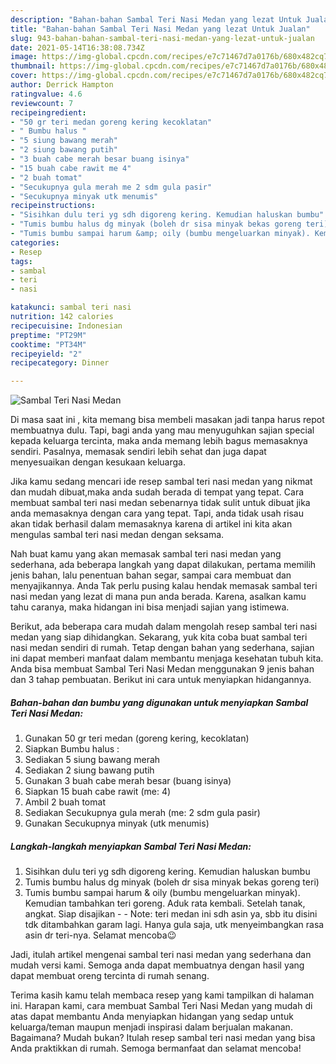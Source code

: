 ```yaml
---
description: "Bahan-bahan Sambal Teri Nasi Medan yang lezat Untuk Jualan"
title: "Bahan-bahan Sambal Teri Nasi Medan yang lezat Untuk Jualan"
slug: 943-bahan-bahan-sambal-teri-nasi-medan-yang-lezat-untuk-jualan
date: 2021-05-14T16:38:08.734Z
image: https://img-global.cpcdn.com/recipes/e7c71467d7a0176b/680x482cq70/sambal-teri-nasi-medan-foto-resep-utama.jpg
thumbnail: https://img-global.cpcdn.com/recipes/e7c71467d7a0176b/680x482cq70/sambal-teri-nasi-medan-foto-resep-utama.jpg
cover: https://img-global.cpcdn.com/recipes/e7c71467d7a0176b/680x482cq70/sambal-teri-nasi-medan-foto-resep-utama.jpg
author: Derrick Hampton
ratingvalue: 4.6
reviewcount: 7
recipeingredient:
- "50 gr teri medan goreng kering kecoklatan"
- " Bumbu halus "
- "5 siung bawang merah"
- "2 siung bawang putih"
- "3 buah cabe merah besar buang isinya"
- "15 buah cabe rawit me 4"
- "2 buah tomat"
- "Secukupnya gula merah me 2 sdm gula pasir"
- "Secukupnya minyak utk menumis"
recipeinstructions:
- "Sisihkan dulu teri yg sdh digoreng kering. Kemudian haluskan bumbu"
- "Tumis bumbu halus dg minyak (boleh dr sisa minyak bekas goreng teri)"
- "Tumis bumbu sampai harum &amp; oily (bumbu mengeluarkan minyak). Kemudian tambahkan teri goreng. Aduk rata kembali. Setelah tanak, angkat. Siap disajikan  Note: teri medan ini sdh asin ya, sbb itu disini tdk ditambahkan garam lagi. Hanya gula saja, utk menyeimbangkan rasa asin dr teri-nya. Selamat mencoba😉"
categories:
- Resep
tags:
- sambal
- teri
- nasi

katakunci: sambal teri nasi 
nutrition: 142 calories
recipecuisine: Indonesian
preptime: "PT29M"
cooktime: "PT34M"
recipeyield: "2"
recipecategory: Dinner

---
```



![Sambal Teri Nasi Medan](https://img-global.cpcdn.com/recipes/e7c71467d7a0176b/680x482cq70/sambal-teri-nasi-medan-foto-resep-utama.jpg)

Di masa  saat ini , kita memang bisa membeli masakan jadi tanpa harus repot membuatnya dulu. Tapi, bagi anda yang mau menyuguhkan sajian special kepada keluarga tercinta, maka anda memang lebih bagus memasaknya sendiri. Pasalnya, memasak sendiri lebih sehat dan juga dapat menyesuaikan dengan kesukaan keluarga.

Jika kamu sedang mencari ide resep sambal teri nasi medan yang nikmat dan mudah dibuat,maka anda sudah berada di tempat yang tepat. Cara membuat sambal teri nasi medan  sebenarnya tidak sulit untuk dibuat jika anda memasaknya dengan cara yang tepat. Tapi, anda tidak usah risau akan tidak berhasil dalam memasaknya 
karena di artikel ini kita akan mengulas sambal teri nasi medan dengan seksama.  



Nah buat kamu yang akan memasak sambal teri nasi medan yang sederhana, ada beberapa langkah yang dapat dilakukan, pertama memilih jenis bahan, lalu penentuan bahan segar, sampai cara membuat dan menyajikannya. Anda Tak perlu pusing kalau hendak memasak sambal teri nasi medan yang lezat di mana pun anda berada. Karena, asalkan kamu  tahu caranya, maka hidangan ini bisa menjadi sajian yang istimewa.

Berikut, ada beberapa cara mudah dalam mengolah resep sambal teri nasi medan yang siap dihidangkan. Sekarang, yuk kita coba buat sambal teri nasi medan sendiri di rumah. Tetap dengan bahan yang sederhana, sajian ini dapat memberi manfaat dalam membantu menjaga kesehatan tubuh kita. Anda bisa membuat Sambal Teri Nasi Medan menggunakan 9 jenis bahan dan 3 tahap pembuatan. Berikut ini cara untuk menyiapkan hidangannya.

<!--inarticleads1-->

##### Bahan-bahan dan bumbu yang digunakan untuk menyiapkan Sambal Teri Nasi Medan:

1. Gunakan 50 gr teri medan (goreng kering, kecoklatan)
1. Siapkan  Bumbu halus :
1. Sediakan 5 siung bawang merah
1. Sediakan 2 siung bawang putih
1. Gunakan 3 buah cabe merah besar (buang isinya)
1. Siapkan 15 buah cabe rawit (me: 4)
1. Ambil 2 buah tomat
1. Sediakan Secukupnya gula merah (me: 2 sdm gula pasir)
1. Gunakan Secukupnya minyak (utk menumis)




<!--inarticleads2-->

##### Langkah-langkah menyiapkan Sambal Teri Nasi Medan:

1. Sisihkan dulu teri yg sdh digoreng kering. Kemudian haluskan bumbu
1. Tumis bumbu halus dg minyak (boleh dr sisa minyak bekas goreng teri)
1. Tumis bumbu sampai harum &amp; oily (bumbu mengeluarkan minyak). Kemudian tambahkan teri goreng. Aduk rata kembali. Setelah tanak, angkat. Siap disajikan -  - Note: teri medan ini sdh asin ya, sbb itu disini tdk ditambahkan garam lagi. Hanya gula saja, utk menyeimbangkan rasa asin dr teri-nya. Selamat mencoba😉




Jadi, itulah artikel mengenai  sambal teri nasi medan  yang sederhana dan mudah versi kami. Semoga anda dapat membuatnya dengan hasil yang dapat membuat oreng tercinta di rumah senang. 

Terima kasih kamu telah membaca resep yang kami tampilkan di halaman ini. Harapan kami, cara membuat  Sambal Teri Nasi Medan yang mudah di atas dapat membantu Anda menyiapkan hidangan yang sedap untuk keluarga/teman maupun menjadi inspirasi dalam berjualan makanan. Bagaimana? Mudah bukan? Itulah resep sambal teri nasi medan yang bisa Anda praktikkan di rumah. Semoga bermanfaat dan selamat mencoba!

